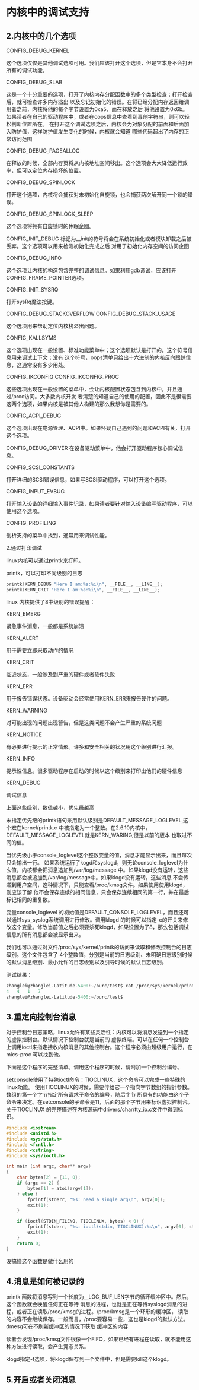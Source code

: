 # 内核中的调试支持

## 2.内核中的几个选项

CONFIG_DEBUG_KERNEL

这个选项仅仅是其他调试选项可用。我们应该打开这个选项，但是它本身不会打开所有的调试功能。

CONFIG_DEBUG_SLAB

这是一个十分重要的选项，打开了内核内存分配函数中的多个类型检查；打开检查后，就可检查许多内存溢出
以及忘记初始化的错误。在将已经分配内存返回给调用者之前，内核将他的每个字节设置为0xa5，而在释放之后
将他设置为0x6b。如果读者在自己的驱动程序中，或者在oops信息中查看到毒剂字符串，则可以轻松判断位置所在。
在打开这个调试选项之后，内核会为对象分配的前面和后面加入防护值，这样防护值发生变化的时候，内核就会知道
哪些代码超出了内存的正常访问范围

CONFIG_DEBUG_PAGEALLOC

在释放的时候，全部内存页将从内核地址空间移出。这个选项会大大降低运行效率，但可以定位内存损坏的位置。

CONFIG_DEBUG_SPINLOCK

打开这个选项，内核将会捕获对未初始化自旋锁，也会捕获两次解开同一个锁的错误。

CONFIG_DEBUG_SPINLOCK_SLEEP

这个选项将拥有自旋锁时的休眠企图。

CONFIG_INIT_DEBUG
标记为__init的符号将会在系统初始化或者模块卸载之后被丢弃。这个选项可以用来检测初始化完成之后
对用于初始化内存空间的访问企图

CONFIG_DEBUG_INFO

这个选项让内核的构造包含完整的调试信息。如果利用gdb调试，应该打开CONFIG_FRAME_POINTER选项。

CONFIG_INIT_SYSRQ

打开sysRq魔法按键。

CONFIG_DEBUG_STACKOVERFLOW
CONFIG_DEBUG_STACK_USAGE

这个选项用来帮助定位内核栈溢出问题。


CONFIG_KALLSYMS

这个选项出现在一般设置、标准功能菜单中；这个选项默认是打开的。这个符号信息用来调试上下文；没有
这个符号，oops清单只给出十六进制的内核反向跟踪信息，这通常没有多少用处。

CONFIG_IKCONFIG
CONFIG_IKCONFIG_PROC

这些选项出现在一般设置的菜单中，会让内核配置状态包含到内核中，并且通过/proc访问。大多数内核开发
者清楚的知道自己的使用的配置，因此不是很需要这两个选项，如果内核是被其他人构建的那么我想你是需要的。

CONFIG_ACPI_DEBUG

这个选项出现在电源管理、ACPI中。如果怀疑自己遇到的问题和ACPI有关，打开这个选项。

CONFIG_DEBUG_DRIVER
在设备驱动菜单中，他会打开驱动程序核心调试信息。

CONFIG_SCSI_CONSTANTS

打开详细的SCSI错误信息，如果写SCSI驱动程序，可以打开这个选项。

CONFIG_INPUT_EVBUG

打开输入设备的详细输入事件记录，如果读者要针对输入设备编写驱动程序，可以使用这个选项。

CONFIG_PROFILING

剖析支持的菜单中找到，通常用来调试性能。

2.通过打印调试

linux内核可以通过printk来打印。

printk，可以打印不同级别的日志

```c
printk(KERN_DEBUG "Here I am:%s:%i\n", __FILE__, __LINE__);
printk(KERN_CRIT "Here I am:%s:%i\n", __FILE__, __LINE__);
```

linux 内核提供了8中级别的错误提醒：

KERN_EMERG

紧急事件消息，一般都是系统崩溃

KERN_ALERT

用于需要立即采取动作的情况

KERN_CRIT

临近状态，一般涉及到严重的硬件或者软件失败

KERN_ERR

用于报告错误状态。设备驱动会经常使用KERN_ERR来报告硬件的问题。

KERN_WARNING

对可能出现的问题出现警告，但是这类问题不会产生严重的系统问题

KERN_NOTICE

有必要进行提示的正常情形。许多和安全相关的状况用这个级别进行汇报。

KERN_INFO

提示性信息。很多驱动程序在启动的时候以这个级别来打印出他们的硬件信息

KERN_DEBUG

调试信息

上面这些级别，数值越小，优先级越高

未指定优先级的printk语句采用默认级别是DEFAULT_MESSAGE_LOGLEVEL,这个宏在kernel/printk.c
中被指定为一个整数。在2.6.10内核中，DEFAULT_MESSAGE_LOGLEVEL就是KERN_WARING,但是以前的版本
也取过不同的值。

当优先级小于console_loglevel这个整数变量的值，消息才能显示出来，而且每次只会输出一行。
如果系统运行了kogd和syslogd，则无论console_loglevel为什么值，内核都会把消息追加到/var/log/message
中。如果klogd没有运转，这些消息都会被追加到/var/log/message中。如果klogd没有运转，这些消息
不会传递到用户空间，这种情况下，只能查看/proc/kmsg文件。如果使用使用klogd，则应该了解
他不会保存连续的相同信息，只会保存连续相同的第一行，并在最后标记相同的重复数。

变量console_loglevel 的初始值是DEFAULT_CONSOLE_LOGLEVEL，而且还可以通过sys_syslog系统调用进行修改。调用klogd
的时候可以指定-c的开关来修改这个变量。修改当前值之后必须要杀死klogd，如果设置为了8，那么包括调试
信息的所有消息都会被显示出来。

我们也可以通过对文件/proc/sys/kernel/printk的访问来读取和修改控制台的日志级别。这个文件包含了
4个整数值，分别是当前的日志级别、未明确日志级别时候的默认消息级别、最小允许的日志级别以及引导时候的默认日志级别。

测试结果：

```c
zhanglei@zhanglei-Latitude-5400:~/ourc/test$ cat /proc/sys/kernel/printk
4	4	1	7
zhanglei@zhanglei-Latitude-5400:~/ourc/test$ 
```
## 3.重定向控制台消息

对于控制台日志策略，linux允许有某些灵活性：内核可以将消息发送到一个指定的虚拟控制台。默认情况下控制台就是当前的
虚拟终端。可以在任何一个控制台上调用ioctl来指定接收内核消息的其他控制台。这个程序必须由超级用户运行，在mics-proc
可以找到他。

下面是这个程序的完整清单。调用这个程序的时候，请附加一个控制台编号。

setconsole使用了特殊ioctl命令：TIOCLINUX，这个命令可以完成一些特殊的linux功能。
使用TIOCLINUX的时候，需要传给它一个指向字节数组的指针参数。数组的第一个字节指定所有请求子命令的编号，随后字节
所具有的功能由这个子命令来决定。在setconsole的子命令是11，后面的那个字节用来标识虚拟控制台。关于TIOCLINUX
的完整描述在内核源码中drivers/char/tty_io.c文件中得到标识。

```c++
#include <iostream>
#include <unistd.h>
#include <sys/stat.h>
#include <fcntl.h>
#include <cstring>
#include <sys/ioctl.h>

int main (int argc, char** argv)
{
    char bytes[2] = {11, 0};
    if (argc == 2) {
        bytes[1] = atoi(argv[1]);
    } else {
        fprintf(stderr, "%s: need a single arg\n", argv[0]);
        exit(1);
    }

    if (ioctl(STDIN_FILENO, TIOCLINUX, bytes) < 0) {
        fprintf(stderr, "%s: ioctl(stdin, TIOCLINUX):%s\n", argv[0], strerror(errno));
        exit(1);
    }
    return 0;
}

```

没搞懂这个函数是做什么用的

## 4.消息是如何被记录的

printk 函数将消息写到一个长度为__LOG_BUF_LEN字节的循环缓冲区中。然后，这个函数就会唤醒任何正在等待
消息的进程，也就是正在等待syslogd消息的进程，或者正在读取/proc/kmsg的进程。/proc/kmsg是一个环形的缓冲区，
读取的内容不会继续保存。一般而言，/proc要容易一些，这也是klogd的默认方法。dmesg可在不刷新缓冲区的情况下获取
缓冲区的内容

读者会发现/proc/kmsg文件很像一个FIFO，如果已经有进程在读取，就不能用这种方法进行读取，会产生竞态关系。

klogd指定-f选项，将klogd保存到一个文件中，但是需要kill这个klogd。

## 5.开启或者关闭消息

